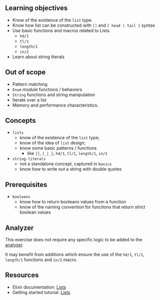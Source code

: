 ## Learning objectives

- Know of the existence of the `list` type.
- Know how list can be constructed with `[]` and `[ head | tail ]` syntax
- Use basic functions and macros related to Lists.
  - `hd/1`
  - `tl/1`
  - `length/1`
  - `in/2`
- Learn about string literals

## Out of scope

- Pattern matching
- `Enum` module functions / behaviors
- `String` functions and string manipulation
- Iterate over a list
- Memory and performance characteristics.

## Concepts

- `lists`
  - know of the existence of the `list` type;
  - know of the idea of `list` design;
  - know some basic patterns / functions
    - like `[]`, `[_|_]`, `hd/1`, `tl/1`, `length/1`, `in/2`
- `string-literals`
  - not a standalone concept, captured in `basics`
  - know how to write out a string with double quotes

## Prerequisites

- `booleans`
  - know how to return booleans values from a function
  - know of the naming convention for functions that return strict boolean values

## Analyzer

This exercise does not require any specific logic to be added to the [analyzer][analyzer].

It may benefit from additions which ensure the use of the `hd/1`, `tl/1`, `length/1` functions and `in/2` macro.

## Resources

- Elixir documentation: [Lists][hexdocs-lists]
- Getting started tutorial: [Lists][getting-started-lists]

[analyzer]: https://github.com/exercism/csharp-analyzer
[hexdocs-lists]: https://hexdocs.pm/elixir/List.html
[getting-started-lists]: https://elixir-lang.org/getting-started/basic-types.html#linked-lists
